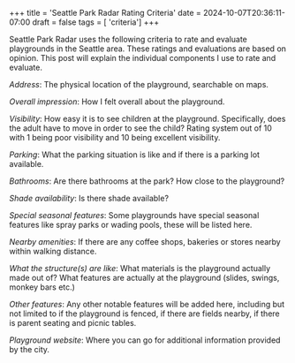 +++
title = 'Seattle Park Radar Rating Criteria'
date = 2024-10-07T20:36:11-07:00
draft = false
tags = [ 'criteria']
+++


Seattle Park Radar uses the following criteria to rate and evaluate playgrounds in the Seattle area. These ratings and evaluations are based on opinion. This post will explain the individual components I use to rate and evaluate.


*Address*: The physical location of the playground, searchable on maps.

*Overall impression*: How I felt overall about the playground.

*Visibility*: How easy it is to see children at the playground. Specifically, does the adult have to move in order to see the child? Rating system out of 10 with 1 being poor visibility and 10 being excellent visibility. 

*Parking*: What the parking situation is like and if there is a parking lot available.

*Bathrooms*: Are there bathrooms at the park? How close to the playground?

*Shade availability*: Is there shade available?

*Special seasonal features*: Some playgrounds have special seasonal features like spray parks or wading pools, these will be listed here.

*Nearby amenities*: If there are any coffee shops, bakeries or stores nearby within walking distance.

*What the structure(s) are like*: What materials is the playground actually made out of? What features are actually at the playground (slides, swings, monkey bars etc.)

*Other features*: Any other notable features will be added here, including but not limited to if the playground is fenced, if there are fields nearby, if there is parent seating and picnic tables.

*Playground website*: Where you can go for additional information provided by the city.
